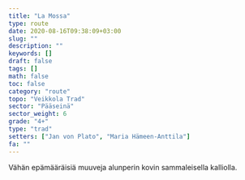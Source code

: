 ```yaml
---
title: "La Mossa"
type: route
date: 2020-08-16T09:38:09+03:00
slug: ""
description: ""
keywords: []
draft: false
tags: []
math: false
toc: false
category: "route"
topo: "Veikkola Trad"
sector: "Pääseinä"
sector_weight: 6
grade: "4+"
type: "trad"
setters: ["Jan von Plato", "Maria Hämeen-Anttila"]
fa: ""
---
```


Vähän epämääräisiä muuveja alunperin kovin sammaleisella kalliolla.
